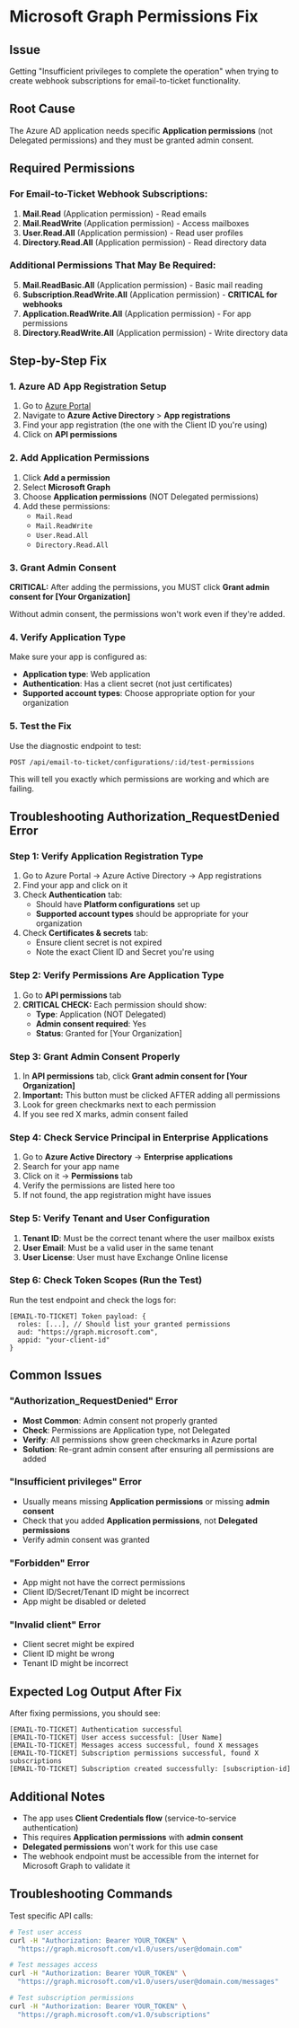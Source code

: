 # Microsoft Graph Permissions Fix

## Issue
Getting "Insufficient privileges to complete the operation" when trying to create webhook subscriptions for email-to-ticket functionality.

## Root Cause
The Azure AD application needs specific **Application permissions** (not Delegated permissions) and they must be granted admin consent.

## Required Permissions

### For Email-to-Ticket Webhook Subscriptions:
1. **Mail.Read** (Application permission) - Read emails
2. **Mail.ReadWrite** (Application permission) - Access mailboxes  
3. **User.Read.All** (Application permission) - Read user profiles
4. **Directory.Read.All** (Application permission) - Read directory data

### Additional Permissions That May Be Required:
5. **Mail.ReadBasic.All** (Application permission) - Basic mail reading
6. **Subscription.ReadWrite.All** (Application permission) - **CRITICAL for webhooks**
7. **Application.ReadWrite.All** (Application permission) - For app permissions
8. **Directory.ReadWrite.All** (Application permission) - Write directory data

## Step-by-Step Fix

### 1. Azure AD App Registration Setup

1. Go to [Azure Portal](https://portal.azure.com)
2. Navigate to **Azure Active Directory** > **App registrations**
3. Find your app registration (the one with the Client ID you're using)
4. Click on **API permissions**

### 2. Add Application Permissions

1. Click **Add a permission**
2. Select **Microsoft Graph**
3. Choose **Application permissions** (NOT Delegated permissions)
4. Add these permissions:
   - `Mail.Read`
   - `Mail.ReadWrite`
   - `User.Read.All`
   - `Directory.Read.All`

### 3. Grant Admin Consent

**CRITICAL:** After adding the permissions, you MUST click **Grant admin consent for [Your Organization]**

Without admin consent, the permissions won't work even if they're added.

### 4. Verify Application Type

Make sure your app is configured as:
- **Application type**: Web application
- **Authentication**: Has a client secret (not just certificates)
- **Supported account types**: Choose appropriate option for your organization

### 5. Test the Fix

Use the diagnostic endpoint to test:
```
POST /api/email-to-ticket/configurations/:id/test-permissions
```

This will tell you exactly which permissions are working and which are failing.

## Troubleshooting Authorization_RequestDenied Error

### Step 1: Verify Application Registration Type
1. Go to Azure Portal → Azure Active Directory → App registrations
2. Find your app and click on it
3. Check **Authentication** tab:
   - Should have **Platform configurations** set up
   - **Supported account types** should be appropriate for your organization
4. Check **Certificates & secrets** tab:
   - Ensure client secret is not expired
   - Note the exact Client ID and Secret you're using

### Step 2: Verify Permissions Are Application Type
1. Go to **API permissions** tab
2. **CRITICAL CHECK:** Each permission should show:
   - **Type**: Application (NOT Delegated)
   - **Admin consent required**: Yes
   - **Status**: Granted for [Your Organization]

### Step 3: Grant Admin Consent Properly
1. In **API permissions** tab, click **Grant admin consent for [Your Organization]**
2. **Important:** This button must be clicked AFTER adding all permissions
3. Look for green checkmarks next to each permission
4. If you see red X marks, admin consent failed

### Step 4: Check Service Principal in Enterprise Applications
1. Go to **Azure Active Directory** → **Enterprise applications**
2. Search for your app name
3. Click on it → **Permissions** tab
4. Verify the permissions are listed here too
5. If not found, the app registration might have issues

### Step 5: Verify Tenant and User Configuration
1. **Tenant ID**: Must be the correct tenant where the user mailbox exists
2. **User Email**: Must be a valid user in the same tenant
3. **User License**: User must have Exchange Online license

### Step 6: Check Token Scopes (Run the Test)
Run the test endpoint and check the logs for:
```
[EMAIL-TO-TICKET] Token payload: {
  roles: [...], // Should list your granted permissions
  aud: "https://graph.microsoft.com",
  appid: "your-client-id"
}
```

## Common Issues

### "Authorization_RequestDenied" Error
- **Most Common**: Admin consent not properly granted
- **Check**: Permissions are Application type, not Delegated
- **Verify**: All permissions show green checkmarks in Azure portal
- **Solution**: Re-grant admin consent after ensuring all permissions are added

### "Insufficient privileges" Error
- Usually means missing **Application permissions** or missing **admin consent**
- Check that you added **Application permissions**, not **Delegated permissions**
- Verify admin consent was granted

### "Forbidden" Error
- App might not have the correct permissions
- Client ID/Secret/Tenant ID might be incorrect
- App might be disabled or deleted

### "Invalid client" Error
- Client secret might be expired
- Client ID might be wrong
- Tenant ID might be incorrect

## Expected Log Output After Fix

After fixing permissions, you should see:
```
[EMAIL-TO-TICKET] Authentication successful
[EMAIL-TO-TICKET] User access successful: [User Name]
[EMAIL-TO-TICKET] Messages access successful, found X messages
[EMAIL-TO-TICKET] Subscription permissions successful, found X subscriptions
[EMAIL-TO-TICKET] Subscription created successfully: [subscription-id]
```

## Additional Notes

- The app uses **Client Credentials flow** (service-to-service authentication)
- This requires **Application permissions** with **admin consent**
- **Delegated permissions** won't work for this use case
- The webhook endpoint must be accessible from the internet for Microsoft Graph to validate it

## Troubleshooting Commands

Test specific API calls:
```bash
# Test user access
curl -H "Authorization: Bearer YOUR_TOKEN" \
  "https://graph.microsoft.com/v1.0/users/user@domain.com"

# Test messages access  
curl -H "Authorization: Bearer YOUR_TOKEN" \
  "https://graph.microsoft.com/v1.0/users/user@domain.com/messages"

# Test subscription permissions
curl -H "Authorization: Bearer YOUR_TOKEN" \
  "https://graph.microsoft.com/v1.0/subscriptions"
```